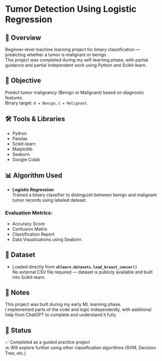 # Tumor Detection Using Logistic Regression

## 📌 Overview
Beginner-level machine learning project for binary classification — predicting whether a tumor is malignant or benign.  
This project was completed during my self-learning phase, with partial guidance and partial independent work using Python and Scikit-learn.

## 🧠 Objective
Predict tumor malignancy (Benign or Malignant) based on diagnostic features.  
Binary target: `0 = Benign`, `1 = Malignant`.

## 🛠 Tools & Libraries
- Python
- Pandas
- Scikit-learn
- Matplotlib
- Seaborn
- Google Colab

## 📊 Algorithm Used
- **Logistic Regression**  
Trained a binary classifier to distinguish between benign and malignant tumor records using labeled dataset.

### Evaluation Metrics:
- Accuracy Score  
- Confusion Matrix  
- Classification Report  
- Data Visualizations using Seaborn

## 📂 Dataset
- Loaded directly from **`sklearn.datasets.load_breast_cancer()`**  
No external CSV file required — dataset is publicly available and built into Scikit-learn.

## 📝 Notes
This project was built during my early ML learning phase.  
I implemented parts of the code and logic independently, with additional help from ChatGPT to complete and understand it fully.

## 🚀 Status
✅ Completed as a guided practice project  
🔜 Will explore further using other classification algorithms (SVM, Decision Tree, etc.)
